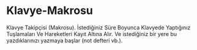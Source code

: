 # Klavye-Makrosu
Klavye Takipçisi (Makrosu). İstediğiniz Süre Boyunca Klavyede Yaptığınız Tuşlamaları Ve Hareketleri Kayıt Altına Alır. Ve istediğiniz bir yere bu yazdıklarınızı yazmaya başlar (not defteri vb.).
